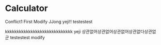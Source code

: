 # Calculator
Conflict1
First Modify JJong
yeji!!
testestest

kkkkkkkkkkkkkkkkkkkkkkkkkkkkk yeji
상관없어상관없어상관없어상관없다상관없군
testestest    modify
